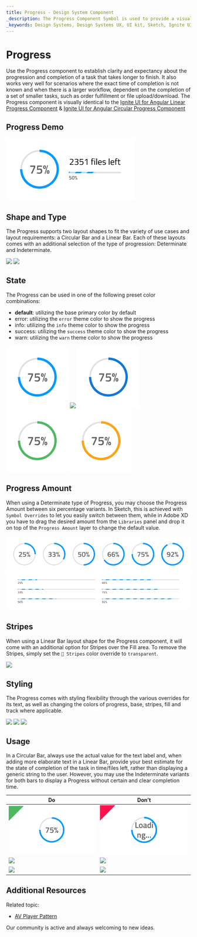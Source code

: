 ```yaml
---
title: Progress - Design System Component
_description: The Progress Component Symbol is used to provide a visual indication regarding the status, progress or completion of a task. 
_keywords: Design Systems, Design Systems UX, UI kit, Sketch, Ignite UI for Angular, Sketch to Angular, Sketch to Angular, Angular, Angular Design System, Export code from Sketch, Design Kits for Angular, Sketch HTML, Sketch to HTML, Sketch UI kits
---
```


# Progress

Use the Progress component to establish clarity and expectancy about the progression and completion of a task that takes longer to finish. It also works very well for scenarios where the exact time of completion is not known and when there is a larger workflow, dependent on the completion of a set of smaller tasks, such as order fulfillment or file upload/download. The Progress component is visually identical to the [Ignite UI for Angular Linear Progress Component](https://www.infragistics.com/products/ignite-ui-angular/angular/components/linear_progress.html) & [Ignite UI for Angular Circular Progress Component](https://www.infragistics.com/products/ignite-ui-angular/angular/components/circular_progress.html)

## Progress Demo

<img class="responsive-img" src="../images/progress_demo.png" srcset="../images/progress_demo@2x.png 2x" />

## Shape and Type

The Progress supports two layout shapes to fit the variety of use cases and layout requirements: a Circular Bar and a Linear Bar. Each of these layouts comes with an additional selection of the type of progression: Determinate and Indeterminate.

<img class="responsive-img" src="../images/progress_circular.png" srcset="../images/progress_circular@2x.png 2x" />
<img class="responsive-img" src="../images/progress_linear.png" srcset="../images/progress_linear@2x.png 2x" />

## State

The Progress can be used in one of the following preset color combinations:

- **default**: utilizing the base primary color by default
- error: utilizing the `error` theme color to show the progress
- info: utilizing the `info` theme color to show the progress
- success: utilizing the `success` theme color to show the progress
- warn: utilizing the `warn` theme color to show the progress

<img class="responsive-img" src="../images/progress_default.png" srcset="../images/progress_default@2x.png 2x" />
<img class="responsive-img" src="../images/progress_error.png" srcset="../images/progress_error@2x.png 2x" />
<img class="responsive-img" src="../images/progress_info.png" srcset="../images/progress_info@2x.png 2x" />
<img class="responsive-img" src="../images/progress_success.png" srcset="../images/progress_success@2x.png 2x" />
<img class="responsive-img" src="../images/progress_warn.png" srcset="../images/progress_warn@2x.png 2x" />

## Progress Amount

When using a Determinate type of Progress, you may choose the Progress Amount between six percentage variants. In Sketch, this is achieved with `Symbol Overrides` to let you easily switch between them, while in Adobe XD you have to drag the desired amount from the `Libraries` panel and drop it on top of the `Progress Amount` layer to change the default value.

<img class="responsive-img" src="../images/progress_circular-progress-amount.png" srcset="../images/progress_circular-progress-amount@2x.png 2x" />
<img class="responsive-img" src="../images/progress_linear-progress-amount.png" srcset="../images/progress_linear-progress-amount@2x.png 2x" />

## Stripes

When using a Linear Bar layout shape for the Progress component, it will come with an additional option for Stripes over the Fill area. To remove the Stripes, simply set the `🌈 Stripes` color override to `transparent`.

<img class="responsive-img" src="../images/progress_linearstripes.png" srcset="../images/progress_linearstripes@2x.png 2x" />

## Styling

The Progress comes with styling flexibility through the various overrides for its text, as well as changing the colors of progress, base, stripes, fill and track where applicable.

<img class="responsive-img" src="../images/progress_striped.png" srcset="../images/progress_striped@2x.png 2x" />
<img class="responsive-img" src="../images/progress_clear.png" srcset="../images/progress_clear@2x.png 2x" />
<img class="responsive-img" src="../images/progress_twocolor.png" srcset="../images/progress_twocolor@2x.png 2x" />

## Usage

In a Circular Bar, always use the actual value for the text label and, when adding more elaborate text in a Linear Bar, provide your best estimate for the state of completion of the task in time/files left, rather than displaying a generic string to the user. However, you may use the Indeterminate variants for both bars to display a Progress without certain and clear completion time.

| Do                                                                                 | Don't                                                                                  |
| ---------------------------------------------------------------------------------- | -------------------------------------------------------------------------------------- |
| <img class="responsive-img" src="../images/progress_do1.png" srcset="../images/progress_do1@2x.png 2x" /> | <img class="responsive-img" src="../images/progress_dont1.png" srcset="../images/progress_dont1@2x.png 2x" /> |
| <img class="responsive-img" src="../images/progress_do2.png" srcset="../images/progress_do2@2x.png 2x" /> | <img class="responsive-img" src="../images/progress_dont2.png" srcset="../images/progress_dont2@2x.png 2x" /> |
| <img class="responsive-img" src="../images/progress_do3.png" srcset="../images/progress_do3@2x.png 2x" /> | <img class="responsive-img" src="../images/progress_dont3.png" srcset="../images/progress_dont3@2x.png 2x" /> |

## Additional Resources

Related topic:

- [AV Player Pattern](../patterns/av.md)
  <div class="divider--half"></div>

Our community is active and always welcoming to new ideas.
